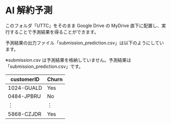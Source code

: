 # AI 解約予測

このフォルダ「UTTC」をそのまま Google Drive の MyDrive 直下に配置し、実行することで予測結果を得ることができます。

予測結果の出力ファイル「submission_prediction.csv」は以下のようにしています。

※submission.csv は予測結果を格納していません。予測結果は「submission_prediction.csv」です。

| customerID | Churn |
| ---------- | ----- |
| 1024-GUALD | Yes   |
| 0484-JPBRU | No    |
| ︙         | ︙    |
| 5868-CZJDR | Yes   |
